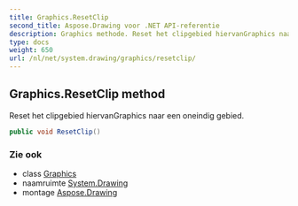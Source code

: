 ```yaml
---
title: Graphics.ResetClip
second_title: Aspose.Drawing voor .NET API-referentie
description: Graphics methode. Reset het clipgebied hiervanGraphics naar een oneindig gebied.
type: docs
weight: 650
url: /nl/net/system.drawing/graphics/resetclip/
---
```

## Graphics.ResetClip method

Reset het clipgebied hiervanGraphics naar een oneindig gebied.

```csharp
public void ResetClip()
```

### Zie ook

* class [Graphics](../)
* naamruimte [System.Drawing](../../graphics/)
* montage [Aspose.Drawing](../../../)


